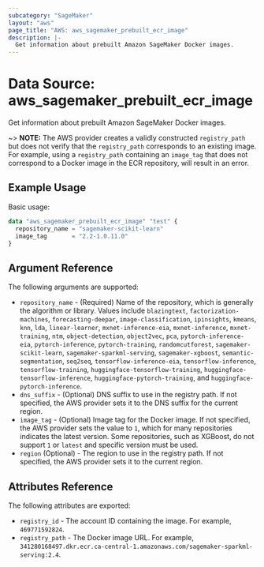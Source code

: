 ```yaml
---
subcategory: "SageMaker"
layout: "aws"
page_title: "AWS: aws_sagemaker_prebuilt_ecr_image"
description: |-
  Get information about prebuilt Amazon SageMaker Docker images.
---
```


# Data Source: aws_sagemaker_prebuilt_ecr_image

Get information about prebuilt Amazon SageMaker Docker images.

~> **NOTE:** The AWS provider creates a validly constructed `registry_path` but does not verify that the `registry_path` corresponds to an existing image. For example, using a `registry_path` containing an `image_tag` that does not correspond to a Docker image in the ECR repository, will result in an error.

## Example Usage

Basic usage:

```terraform
data "aws_sagemaker_prebuilt_ecr_image" "test" {
  repository_name = "sagemaker-scikit-learn"
  image_tag       = "2.2-1.0.11.0"
}
```

## Argument Reference

The following arguments are supported:

* `repository_name` - (Required) Name of the repository, which is generally the algorithm or library. Values include `blazingtext`, `factorization-machines`, `forecasting-deepar`, `image-classification`, `ipinsights`, `kmeans`, `knn`, `lda`, `linear-learner`, `mxnet-inference-eia`, `mxnet-inference`, `mxnet-training`, `ntm`, `object-detection`, `object2vec`, `pca`, `pytorch-inference-eia`, `pytorch-inference`, `pytorch-training`, `randomcutforest`, `sagemaker-scikit-learn`, `sagemaker-sparkml-serving`, `sagemaker-xgboost`, `semantic-segmentation`, `seq2seq`, `tensorflow-inference-eia`, `tensorflow-inference`, `tensorflow-training`, `huggingface-tensorflow-training`, `huggingface-tensorflow-inference`, `huggingface-pytorch-training`, and `huggingface-pytorch-inference`.
* `dns_suffix` - (Optional) DNS suffix to use in the registry path. If not specified, the AWS provider sets it to the DNS suffix for the current region.
* `image_tag` - (Optional) Image tag for the Docker image. If not specified, the AWS provider sets the value to `1`, which for many repositories indicates the latest version. Some repositories, such as XGBoost, do not support `1` or `latest` and specific version must be used.
* `region` (Optional) - The region to use in the registry path. If not specified, the AWS provider sets it to the current region.

## Attributes Reference

The following attributes are exported:

* `registry_id` - The account ID containing the image. For example, `469771592824`.
* `registry_path` - The Docker image URL. For example, `341280168497.dkr.ecr.ca-central-1.amazonaws.com/sagemaker-sparkml-serving:2.4`.
